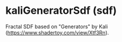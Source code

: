 # kaliGeneratorSdf (sdf)

Fractal SDF based on "Generators" by Kali (https://www.shadertoy.com/view/Xtf3Rn).